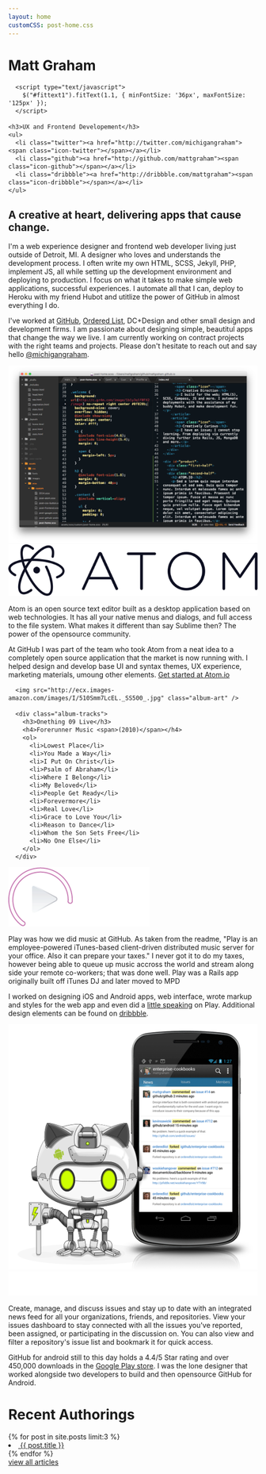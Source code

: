 ```yaml
---
layout: home
customCSS: post-home.css
---
```


<div class="welcome">
  <div class="content">
      <h1 id="fittext1">Matt Graham</h1>

      <script type="text/javascript">
        $("#fittext1").fitText(1.1, { minFontSize: '36px', maxFontSize: '125px' });
      </script>

    <h3>UX and Frontend Developement</h3>
    <ul>
      <li class="twitter"><a href="http://twitter.com/michigangraham"><span class="icon-twitter"></span></a></li>
      <li class="github"><a href="http://github.com/mattgraham"><span class="icon-github"></span></a></li>
      <li class="dribbble"><a href="http://dribbble.com/mattgraham"><span class="icon-dribbble"></span></a></li>
    </ul>
  </div>
</div>
<!-- end welcome -->

<div class="about">
  <div class="content">
  <h2>A creative at heart, delivering apps that cause change.</h2>
  <p>I'm a web experience designer and frontend web developer living just outside of Detroit, MI. A designer who loves and understands the development process. I often write my own HTML, SCSS, Jekyll, PHP, implement JS, all while setting up the development environment and deploying to production. I focus on what it takes to make simple web applications, successful experiences. I automate all that I can, deploy to Heroku with my friend Hubot and utitlize the power of GitHub in almost everything I do.</p>
  <p>I've worked at <a href="http://github.com" target="_blank">GitHub</a>, <a href="https://github.com/blog/993-ordered-list-is-a-githubber" target="_blank">Ordered List</a>, DC+Design and other small design and development firms. I am passionate about designing simple, beautitul apps that change the way we live. I am currently working on contract projects with the right teams and projects. Please don't hesitate to reach out and say hello <a href="http://twitter.com/michigangraham" target="_blank">@michigangraham</a>.
  </p>
  </div>
</div>

<div class="portfolio-item" id="atom">
  <div class="portfolio-item-inner">
  <div class="portfolio-item-demo">
    <img src="assets/images/atom.png" alt="">
  </div>
  <div class="portfolio-item-content">
    <img src="assets/images/atom-logo.svg" class="logo" alt="">
      <p>Atom is an open source text editor built as a desktop application based on web technologies. It has all your native menus and dialogs, and full access to the file system. What makes it different than say Sublime then? The power of the opensource community.</p>
      <p>At GitHub I was part of the team who took Atom from a neat idea to a completely open source application that the market is now running with. I helped design and develop base UI and syntax themes, UX experience, marketing materials, umoung other elements. <a href="http://atom.io" target="_blank">Get started at Atom.io</a></p>
  </div>
  </div>
</div>

<div class="portfolio-item" id="play">
  <div class="portfolio-item-inner">
  <div class="portfolio-item-demo">

      <img src="http://ecx.images-amazon.com/images/I/510Smm7LcEL._SS500_.jpg" class="album-art" />

      <div class="album-tracks">
        <h3>Onething 09 Live</h3>
        <h4>Forerunner Music <span>(2010)</span></h4>
        <ol>
          <li>Lowest Place</li>
          <li>You Made a Way</li>
          <li>I Put On Christ</li>
          <li>Psalm of Abraham</li>
          <li>Where I Belong</li>
          <li>My Beloved</li>
          <li>People Get Ready</li>
          <li>Forevermore</li>
          <li>Real Love</li>
          <li>Grace to Love You</li>
          <li>Reason to Dance</li>
          <li>Whom the Son Sets Free</li>
          <li>No One Else</li>
        </ol>
      </div>

  </div>
  <div class="portfolio-item-content">
    <img src="assets/images/play-logo.png" class="logo" alt="">
    <p>Play was how we did music at GitHub. As taken from the readme, "Play is an employee-powered iTunes-based client-driven distributed music server for your office. Also it can prepare your taxes." I never got it to do my taxes, however being able to queue up music accross the world and stream along side your remote co-workers; that was done well. Play was a Rails app originally built off iTunes DJ and later moved to MPD</p>
    <p>I worked on designing iOS and Android apps, web interface, wrote markup and styles for the web app and even did a <a href="https://speakerdeck.com/mattgraham/github-play" target="_blank">little speaking</a> on Play. Additional design elements can be found on <a href="https://dribbble.com/mattgraham/projects/212617-Play" target="_blank">dribbble</a>.</p>
  </div>
  </div>
</div>

<div class="portfolio-item" id="android">
  <div class="portfolio-item-inner">
  <div class="portfolio-item-demo">
    <img src="assets/images/android-demo.png" alt="">
  </div>
  <div class="portfolio-item-content">
    <img src="assets/images/githubandroid-logo.svg" class="logo" alt="">
    <p>Create, manage, and discuss issues and stay up to date with an integrated news feed for all your organizations, friends, and repositories. View your issues dashboard to stay connected with all the issues you've reported, been assigned, or participating in the discussion on. You can also view and filter a repository's issue list and bookmark it for quick access.</p>
    <p>GitHub for android still to this day holds a 4.4/5 Star rating and over 450,000 downloads in the <a href="https://play.google.com/store/apps/details?id=com.github.mobile&hl=en" target="_blank">Google Play store</a>. I was the lone designer that worked alongside two developers to build and then opensource GitHub for Android.</p>
    <p></p>
  </div>
  </div>
</div>

<div id="articles">
  <div class="content">
    <h1>Recent Authorings</h1>
  {% for post in site.posts limit:3 %}
      <li class="{% cycle 'even', 'odd' %}">
        <a href="{{ post.url }}">
          <img src="{{ post.thumb }}" alt="">
          <span class="article-title">{{ post.title }}</span>
          <!-- <span class="article-date">{{ post.date | date: "%-m/%-d/%Y" }}</span> -->
        </a>
      </li>
  {% endfor %}
  </div>
  <span class="content view-all"><a href="/articles.html">view all articles</a></span>

</div>
